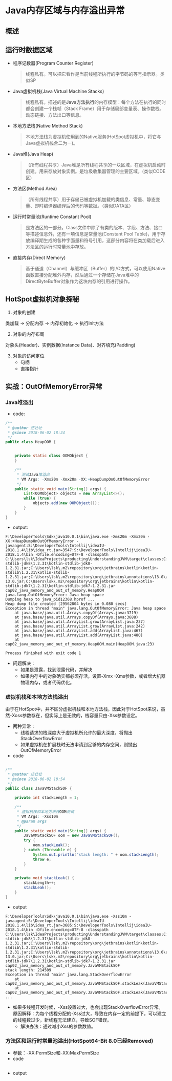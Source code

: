 # Java内存区域与内存溢出异常

## 概述

## 运行时数据区域
- 程序记数器(Program Counter Register)
    > 线程私有。可以把它看作是当前线程所执行的字节码的等号指示器。类似SP
- Java虚拟机栈(Java Virtual Machine Stacks)
    > 线程私有。描述的是**Java方法执行**的内存模型：每个方法在执行的同时都会创建一个栈帧（Stack Frame）用于存储局部变量表、操作数栈、动态链接、方法出口等信息。
- 本地方法栈(Native Method Stack)
    > 本地方法栈为虚拟机使用到的Native服务(HotSpot虚拟机中，将它与Java虚拟机栈合二为一)。
- Java堆(Java Heap)
    > （所有线程共享）Java堆是所有线程共享的一块区域，在虚拟机启动时创建。用来存放对象实例。是垃圾收集器管理的主要区域。(类似CODE区)
- 方法区(Method Area)
    > （所有线程共享）用于存储已被虚拟机加载的类信息、常量、静态变量、即时编译器编译后的代码等数据。（类似DATA区）
- 运行时常量池(Runtime Constant Pool)
    > 是方法区的一部分。Class文件中除了有类的版本、字段、方法、接口等描述信息外，还有一项信息是常量池(Constant Pool Table)，用于存放编译期生成的各种字面量和符号引用，这部分内容将在类加载后进入方法区的运行时常量池中存放。
- 直接内存(Direct Memory)
    > 基于通道（Channel）与缓冲区（Buffer）的I/O方式，可以使用Native函数直接分配堆外内存，然后通过一个存储在Java堆中的DirectByteBuffer对象作为这块内存的引用进行操作。
    
## HotSpot虚拟机对象探秘
1. 对象的创建

类加载 -> 分配内存 -> 内存初始化 -> 执行init方法

2. 对象的内存布局

对象头(Header)、实例数据(Instance Data)、对齐填充(Padding)

3. 对象的访问定位
    - 句柄
    - 直接指针

## 实战：OutOfMemoryError异常
### Java堆溢出

- code:
```java
/**
 * @author 庄壮壮
 * @since 2018-06-02 18:24
 */
public class HeapOOM {


    private static class OOMObject {
    }

    /**
     * 测试Java堆溢出
     * VM Args: -Xms20m -Xmx20m -XX:+HeapDumpOnOutOfMemoryError
     */
    public static void main(String[] args) {
        List<OOMObject> objects = new ArrayList<>();
        while (true) {
            objects.add(new OOMObject());
        }
    }
}
```
- output:
```text
F:\DeveloperTools\Sdk\java10.0.1\bin\java.exe -Xms20m -Xmx20m -XX:+HeapDumpOnOutOfMemoryError -javaagent:S:\DeveloperTools\Intellij\ideaIU-2018.1.4\lib\idea_rt.jar=3547:S:\DeveloperTools\Intellij\ideaIU-2018.1.4\bin -Dfile.encoding=UTF-8 -classpath C:\Users\lsk\IdeaProjects\producting\UnderstandingJVM\target\classes;C:\Users\lsk\.m2\repository\org\jetbrains\kotlin\kotlin-stdlib-jdk8\1.2.31\kotlin-stdlib-jdk8-1.2.31.jar;C:\Users\lsk\.m2\repository\org\jetbrains\kotlin\kotlin-stdlib\1.2.31\kotlin-stdlib-1.2.31.jar;C:\Users\lsk\.m2\repository\org\jetbrains\annotations\13.0\annotations-13.0.jar;C:\Users\lsk\.m2\repository\org\jetbrains\kotlin\kotlin-stdlib-jdk7\1.2.31\kotlin-stdlib-jdk7-1.2.31.jar cap02_java_memory_and_out_of_memory.HeapOOM
java.lang.OutOfMemoryError: Java heap space
Dumping heap to java_pid12368.hprof ...
Heap dump file created [29562804 bytes in 0.080 secs]
Exception in thread "main" java.lang.OutOfMemoryError: Java heap space
	at java.base/java.util.Arrays.copyOf(Arrays.java:3719)
	at java.base/java.util.Arrays.copyOf(Arrays.java:3688)
	at java.base/java.util.ArrayList.grow(ArrayList.java:237)
	at java.base/java.util.ArrayList.grow(ArrayList.java:242)
	at java.base/java.util.ArrayList.add(ArrayList.java:467)
	at java.base/java.util.ArrayList.add(ArrayList.java:480)
	at cap02_java_memory_and_out_of_memory.HeapOOM.main(HeapOOM.java:23)

Process finished with exit code 1
```
- 问题解决：
    - 如果是泄露，找到泄露代码，并解决
    - 如果内存中的对象确实都必须存活，设置-Xmx -Xms参数，或者增大机器物理内存，或者代码优化。
    
### 虚拟机栈和本地方法栈溢出
由于在HotSpot中，并不区分虚拟机栈和本地方法栈，因此对于HotSpot来说，虽然-Xoss参数存在，但实际上是无效的，栈容量只由-Xss参数设定。
- 两种异常：
    - 线程请求的栈深度大于虚拟机所允许的最大深度，将抛出StackOverflowError
    - 如果虚拟机在扩展栈时无法申请到足够的内存空间，则抛出OutOfMemoryError
- code
```java

/**
 * @author 庄壮壮
 * @since 2018-06-02 18:54
 */
public class JavaVMStackSOF {

    private int stackLength = 1;

    /**
     * 虚拟机栈和本地方法栈OOM测试
     * VM Args: -Xss10m
     * @param args
     */
    public static void main(String[] args) {
        JavaVMStackSOF oom = new JavaVMStackSOF();
        try {
            oom.stackLeak();
        } catch (Throwable e) {
            System.out.println("stack length: " + oom.stackLength);
            throw e;
        }
    }

    private void stackLeak() {
        stackLength++;
        stackLeak();
    }
}
```
- output
```text
F:\DeveloperTools\Sdk\java10.0.1\bin\java.exe -Xss10m -javaagent:S:\DeveloperTools\Intellij\ideaIU-2018.1.4\lib\idea_rt.jar=3605:S:\DeveloperTools\Intellij\ideaIU-2018.1.4\bin -Dfile.encoding=UTF-8 -classpath C:\Users\lsk\IdeaProjects\producting\UnderstandingJVM\target\classes;C:\Users\lsk\.m2\repository\org\jetbrains\kotlin\kotlin-stdlib-jdk8\1.2.31\kotlin-stdlib-jdk8-1.2.31.jar;C:\Users\lsk\.m2\repository\org\jetbrains\kotlin\kotlin-stdlib\1.2.31\kotlin-stdlib-1.2.31.jar;C:\Users\lsk\.m2\repository\org\jetbrains\annotations\13.0\annotations-13.0.jar;C:\Users\lsk\.m2\repository\org\jetbrains\kotlin\kotlin-stdlib-jdk7\1.2.31\kotlin-stdlib-jdk7-1.2.31.jar cap02_java_memory_and_out_of_memory.JavaVMStackSOF
stack length: 214509
Exception in thread "main" java.lang.StackOverflowError
	at cap02_java_memory_and_out_of_memory.JavaVMStackSOF.stackLeak(JavaVMStackSOF.java:28)
	at cap02_java_memory_and_out_of_memory.JavaVMStackSOF.stackLeak(JavaVMStackSOF.java:28)
...
```
- 如果多线程开发时候，-Xss设置过大，也会出现StackOverflowError异常。原因解释：为每个线程分配的-Xss过大，导致在内存一定的前提下，可以建立的线程数过少，新线程无法建立，导致SOF错误。
    - 解决办法：通过减小Xss的参数数值。

### 方法区和运行时常量池溢出(HotSpot64-Bit 8.0已经Removed)
- 参数：-XX:PermSize和-XX:MaxPermSize
- code
```java

```
- output
```text

```